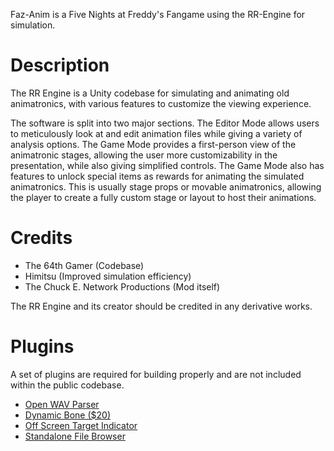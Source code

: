 Faz-Anim is a Five Nights at Freddy's Fangame using the RR-Engine for simulation.

# Description
The RR Engine is a Unity codebase for simulating and animating old animatronics, with various features to customize the viewing experience.

The software is split into two major sections. The Editor Mode allows users to meticulously look at and edit animation files
while giving a variety of analysis options. The Game Mode provides a first-person view of the animatronic stages, 
allowing the user more customizability in the presentation, while also giving simplified controls. The Game Mode also
has features to unlock special items as rewards for animating the simulated animatronics. This is usually stage props
or movable animatronics, allowing the player to create a fully custom stage or layout to host their animations.

# Credits
- The 64th Gamer (Codebase)
- Himitsu (Improved simulation efficiency)
- The Chuck E. Network Productions (Mod itself)

The RR Engine and its creator should be credited in any derivative works.

# Plugins
A set of plugins are required for building properly and are not included within the public codebase.
- [Open WAV Parser](https://assetstore.unity.com/packages/tools/audio/open-wav-parser-90832#publisher)
- [Dynamic Bone ($20)](https://assetstore.unity.com/packages/tools/animation/dynamic-bone-16743#description)
- [Off Screen Target Indicator](https://assetstore.unity.com/packages/tools/gui/off-screen-target-indicator-71799#publisher)
- [Standalone File Browser](https://github.com/gkngkc/UnityStandaloneFileBrowser)
